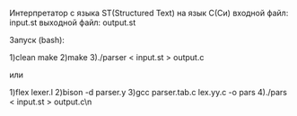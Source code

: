 Интерпретатор с языка ST(Structured Text) на язык C(Си)
входной файл: input.st
выходной файл: output.st

Запуск (bash):

  1)clean make
  2)make
  3)./parser < input.st > output.c

или 

  1)flex lexer.l
  2)bison -d parser.y
  3)gcc parser.tab.c lex.yy.c -o pars
  4)./pars < input.st > output.c\n
